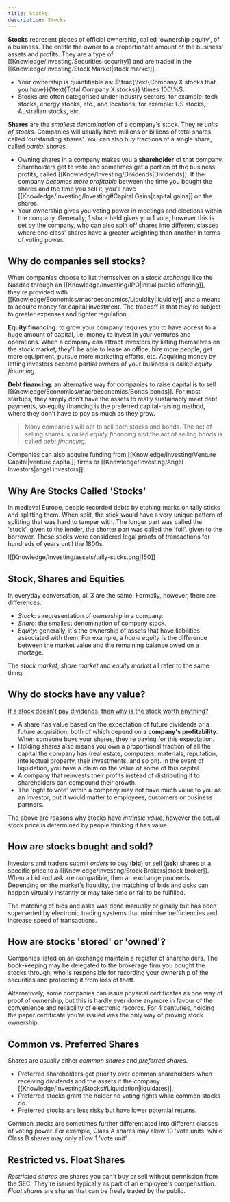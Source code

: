 ```yaml
---
title: Stocks
description: Stocks
---
```


**Stocks** represent pieces of official ownership, called 'ownership equity', of a business. The entitle the owner to a proportionate amount of the business' assets and profits. They are a type of [[Knowledge/Investing/Securities|security]] and are traded in the [[Knowledge/Investing/Stock Market|stock market]].
- Your ownership is quantifiable as: $\frac{\text{Company X stocks that you have}}{\text{Total Company X stocks}} \times 100\%$.
- Stocks are often categorised under industry sectors, for example: tech stocks, energy stocks, etc., and locations, for example: US stocks, Australian stocks, etc.

**Shares** are the *smallest denomination* of a company's stock. They're *units of stocks*. Companies will usually have millions or billions of total shares, called 'outstanding shares'. You can also buy fractions of a single share, called *partial shares*.
- Owning shares in a company makes you a **shareholder** of that company. Shareholders get to vote and sometimes get a portion of the business' profits, called [[Knowledge/Investing/Dividends|Dividends]]. If the company *becomes more profitable* between the time you bought the shares and the time you sell it, you'll have [[Knowledge/Investing/Investing#Capital Gains|capital gains]] on the shares.
- Your ownership gives you voting power in meetings and elections within the company. Generally, 1 share held gives you 1 vote, however this is set by the company, who can also split off shares into different classes where one class' shares have a greater weighting than another in terms of voting power.

## Why do companies sell stocks?
When companies choose to list themselves on a *stock exchange* like the Nasdaq through an [[Knowledge/Investing/IPO|initial public offering]], they're provided with [[Knowledge/Economics/macroeconomics/Liquidity|liquidity]] and a means to acquire money for capital investment. The tradeoff is that they're subject to greater expenses and tighter regulation.

**Equity financing**: to grow your company requires you to have access to a huge amount of capital, i.e. money to invest in your ventures and operations. When a company can attract investors by listing themselves on the stock market, they'll be able to lease an office, hire more people, get more equipment, pursue more marketing efforts, etc. Acquiring money by letting investors become partial owners of your business is called *equity financing*.

**Debt financing**: an alternative way for companies to raise capital is to sell [[Knowledge/Economics/macroeconomics/Bonds|bonds]]. For most startups, they simply don't have the assets to really sustainably meet debt payments, so equity financing is the preferred capital-raising method, where they don't have to pay as much as they grow.

> Many companies will opt to sell both stocks and bonds. The act of selling shares is called *equity financing* and the act of selling bonds is called *debt financing*.

Companies can also acquire funding from [[Knowledge/Investing/Venture Capital|venture capital]] firms or [[Knowledge/Investing/Angel Investors|angel investors]].

## Why Are Stocks Called 'Stocks'
In medieval Europe, people recorded debts by etching marks on tally sticks and splitting them. When split, the stick would have a very unique pattern of splitting that was hard to tamper with. The longer part was called the 'stock', given to the lender, the shorter part was called the 'foil', given to the borrower. These sticks were considered legal proofs of transactions for hundreds of years until the 1800s.

  ![[Knowledge/Investing/assets/tally-sticks.png|150]]

## Stock, Shares and Equities
In everyday conversation, all 3 are the same. Formally, however, there are differences:
- *Stock*: a representation of ownership in a company.
- *Share*: the smallest denomination of company stock.
- *Equity*: generally, it's the ownership of assets that have liabilities associated with them. For example, a *home equity* is the difference between the market value and the remaining balance owed on a mortage.

The *stock market*, *share market* and *equity market* all refer to the same thing.

## Why do stocks have any value?
[If a stock doesn't pay dividends, then why is the stock worth anything?](https://money.stackexchange.com/questions/51976/if-a-stock-doesnt-pay-dividends-then-why-is-the-stock-worth-anything)
- A share has value based on the expectation of future dividends or a future acquisition, both of which depend on a **company's profitability**. When someone buys your shares, they're paying for this expectation.
- Holding shares also means you own a proportional fraction of all the capital the company has (real estate, computers, materials, reputation, intellectual property, their investments, and so on). In the event of liquidation, you have a claim on the value of some of this capital.
- A company that reinvests their profits instead of distributing it to shareholders can compound their growth.
- The 'right to vote' within a company may not have much value to you as an investor, but it would matter to employees, customers or business partners.

The above are reasons why stocks have *intrinsic value*, however the actual stock price is determined by people thinking it has value.

## How are stocks bought and sold?
Investors and traders submit *orders* to buy (**bid**) or sell (**ask**) shares at a specific price to a [[Knowledge/Investing/Stock Brokers|stock broker]]. When a bid and ask are compatible, then an exchange proceeds. Depending on the market's liquidity, the matching of bids and asks can happen virtually instantly or may take time or fail to be fulfilled.

The matching of bids and asks was done manually originally but has been superseded by electronic trading systems that minimise inefficiencies and increase speed of transactions.

## How are stocks 'stored' or 'owned'?
Companies listed on an exchange maintain a register of shareholders. The book-keeping may be delegated to the brokerage firm you bought the stocks through, who is responsible for recording your ownership of the securities and protecting it from loss of theft.

Alternatively, some companies can issue physical certificates as one way of proof of ownership, but this is hardly ever done anymore in favour of the convenience and reliability of electronic records. For 4 centuries, holding the paper certificate you're issued was the only way of proving stock ownership.

## Common vs. Preferred Shares
Shares are usually either *common shares* and *preferred shares*. 
- Preferred shareholders get priority over common shareholders when receiving dividends and the assets if the company [[Knowledge/Investing/Stocks#Liquidation|liquidates]]. 
- Preferred stocks grant the holder no voting rights while common stocks do. 
- Preferred stocks are less risky but have lower potential returns.

Common stocks are sometimes further differentiated into different classes of voting power. For example, Class A shares may allow 10 'vote units' while Class B shares may only allow 1 'vote unit'.

## Restricted vs. Float Shares
*Restricted shares* are shares you can't buy or sell without permission from the SEC. They're issued typically as part of an employee's compensation. *Float shares* are shares that can be freely traded by the public.
